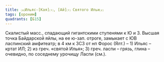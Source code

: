 ```yaml
---
title: ⒜Ильяс-[Кая]⒯, [Ай]⒯ Святого Ильи⒵
tags: [ороним]
quadrants: [Б15]
---
```


Скалистый масс., спадающий гигантскими ступенями к Ю и З. Высшая точка
Байдарской яйлы, на ее ю-зап. отроге, замыкает с ЮВ ласпинский амфитеатр; в 4 км
к ЗСЗ от нп Форос (Ялт.) – 1) Ильяс – кртат ИЛ; 2) из греч. «святой Илья»; 3)
греч. ласпи – грязь, глина – очевидно, по соседнему урочищу Ласпи (см.).
